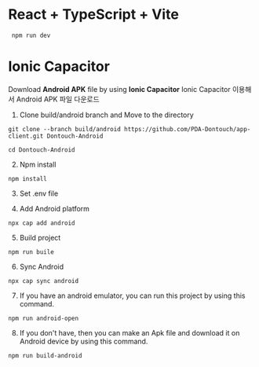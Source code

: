 # React + TypeScript + Vite

```
 npm run dev
```

# Ionic Capacitor

Download **Android APK** file by using **Ionic Capacitor**
Ionic Capacitor 이용해서 Android APK 파일 다운로드

1.  Clone build/android branch and Move to the directory

```
git clone --branch build/android https://github.com/PDA-Dontouch/app-client.git Dontouch-Android

cd Dontouch-Android
```

2.  Npm install

```
npm install
```

3.  Set .env file

4.  Add Android platform

```
npx cap add android
```

5.  Build project

```
npm run buile
```

6.  Sync Android

```
npx cap sync android
```

7.  If you have an android emulator, you can run this project by using this command.

```
npm run android-open
```

8.  If you don't have, then you can make an Apk file and download it on Android device by using this command.

```
npm run build-android
```
